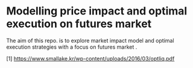 # Modelling price impact and optimal execution on futures market

The aim of this repo. is to explore market impact model and optimal execution strategies with a focus on futures market .

[1] https://www.smallake.kr/wp-content/uploads/2016/03/optliq.pdf
